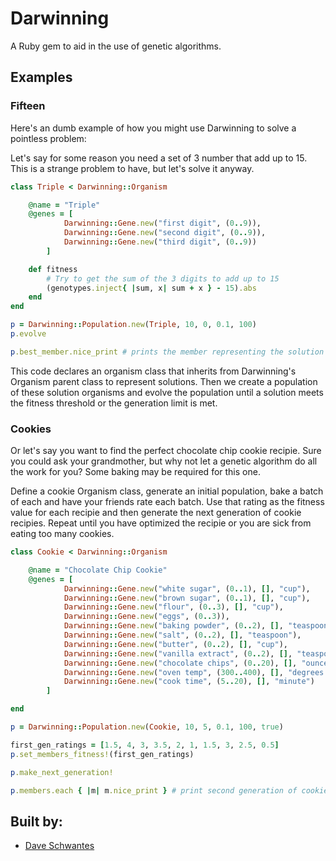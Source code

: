 Darwinning
==========
A Ruby gem to aid in the use of genetic algorithms.

Examples
--------

### Fifteen

Here's an dumb example of how you might use Darwinning to solve a pointless problem:

Let's say for some reason you need a set of 3 number that add up to 15.  This is a strange problem to have, but let's solve it anyway.

```ruby
class Triple < Darwinning::Organism

	@name = "Triple"
	@genes = [
			Darwinning::Gene.new("first digit", (0..9)),
			Darwinning::Gene.new("second digit", (0..9)),
			Darwinning::Gene.new("third digit", (0..9))
		]

	def fitness
		# Try to get the sum of the 3 digits to add up to 15
		(genotypes.inject{ |sum, x| sum + x } - 15).abs
	end
end 

p = Darwinning::Population.new(Triple, 10, 0, 0.1, 100)
p.evolve

p.best_member.nice_print # prints the member representing the solution
```

This code declares an organism class that inherits from Darwinning's Organism parent class to represent solutions.  Then we create a population of these solution organisms and evolve the population until a solution meets the fitness threshold or the generation limit is met.

### Cookies

Or let's say you want to find the perfect chocolate chip cookie recipie.  Sure you could ask your grandmother, but why not let a genetic algorithm do all the work for you?  Some baking may be required for this one.

Define a cookie Organism class, generate an initial population, bake a batch of each and have your friends rate each batch.  Use that rating as the fitness value for each recipie and then generate the next generation of cookie recipies.  Repeat until you have optimized the recipie or you are sick from eating too many cookies.

```ruby
class Cookie < Darwinning::Organism

	@name = "Chocolate Chip Cookie"
	@genes = [
			Darwinning::Gene.new("white sugar", (0..1), [], "cup"),
			Darwinning::Gene.new("brown sugar", (0..1), [], "cup"),
			Darwinning::Gene.new("flour", (0..3), [], "cup"),
			Darwinning::Gene.new("eggs", (0..3)),
			Darwinning::Gene.new("baking powder", (0..2), [], "teaspoon"),
			Darwinning::Gene.new("salt", (0..2), [], "teaspoon"),
			Darwinning::Gene.new("butter", (0..2), [], "cup"),
			Darwinning::Gene.new("vanilla extract", (0..2), [], "teaspoon"),
			Darwinning::Gene.new("chocolate chips", (0..20), [], "ounce"),
			Darwinning::Gene.new("oven temp", (300..400), [], "degrees F"),
			Darwinning::Gene.new("cook time", (5..20), [], "minute")
		]

end

p = Darwinning::Population.new(Cookie, 10, 5, 0.1, 100, true)

first_gen_ratings = [1.5, 4, 3, 3.5, 2, 1, 1.5, 3, 2.5, 0.5]
p.set_members_fitness!(first_gen_ratings)

p.make_next_generation!

p.members.each { |m| m.nice_print } # print second generation of cookie recipies
```

## Built by:
* [Dave Schwantes](https://github.com/dorkrawk "dorkrawk")